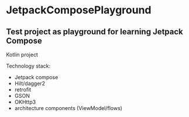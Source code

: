 # JetpackComposePlayground
## Test project as playground for learning Jetpack Compose

Kotlin project

Technology stack:
- Jetpack compose
- Hilt/dagger2
- retrofit
- GSON
- OKHttp3
- architecture components (ViewModel/flows)
